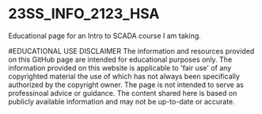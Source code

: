 # 23SS_INFO_2123_HSA
Educational page for an Intro to SCADA course I am taking. 

#EDUCATIONAL USE DISCLAIMER
The information and resources provided on this GitHub page are intended for educational purposes only. The information provided on this website is applicable to 'fair use' of any copyrighted material the use of which has not always been specifically authorized by the copyright owner. The page is not intended to serve as professinoal advice or guidance. The content shared here is based on publicly available information and may not be up-to-date or accurate.


